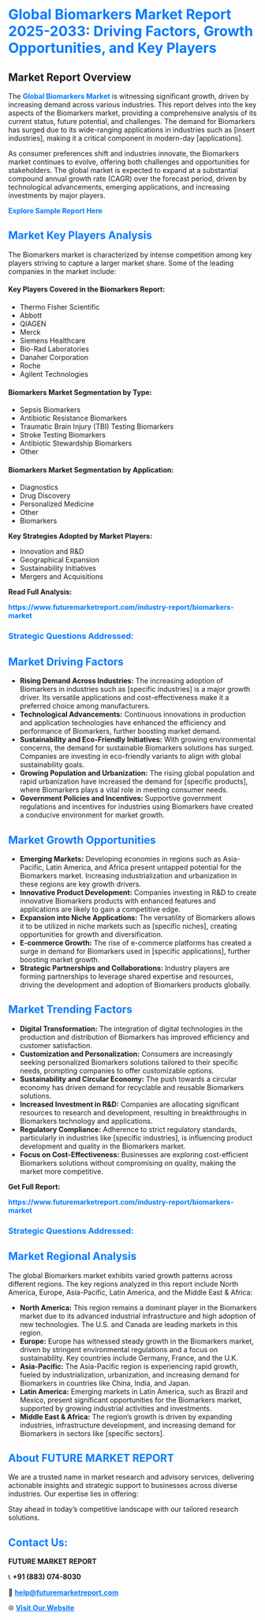 <h1 style="color: #007BFF;">Global Biomarkers Market Report 2025-2033: Driving Factors, Growth Opportunities, and Key Players</h1>

<section id="overview">
<h2>Market Report Overview</h2>
<p>The <a href="https://www.futuremarketreport.com/industry-report/biomarkers-market" style="color: #007BFF; text-decoration: none;"><strong>Global Biomarkers Market</strong></a> is witnessing significant growth, driven by increasing demand across various industries. This report delves into the key aspects of the Biomarkers market, providing a comprehensive analysis of its current status, future potential, and challenges. The demand for Biomarkers has surged due to its wide-ranging applications in industries such as [insert industries], making it a critical component in modern-day [applications].</p>
<p>As consumer preferences shift and industries innovate, the Biomarkers market continues to evolve, offering both challenges and opportunities for stakeholders. The global market is expected to expand at a substantial compound annual growth rate (CAGR) over the forecast period, driven by technological advancements, emerging applications, and increasing investments by major players.</p>
</section>

<section id="overview">
<p><a href="https://www.futuremarketreport.com/request-sample/reportId=107521" style="color: #007BFF; text-decoration: none;"><strong>Explore Sample Report Here</strong></a></p>
</section>

<section id="key-players">
<h2 style="color: #007BFF;">Market Key Players Analysis</h2>
<p>The Biomarkers market is characterized by intense competition among key players striving to capture a larger market share. Some of the leading companies in the market include:</p>
<h4>Key Players Covered in the Biomarkers Report:</h4>
<ul><li>Thermo Fisher Scientific</li><li>Abbott</li><li>QIAGEN</li><li>Merck</li><li>Siemens Healthcare</li><li>Bio-Rad Laboratories</li><li>Danaher Corporation</li><li>Roche</li><li>Agilent Technologies</li></ul>
<h4>Biomarkers Market Segmentation by Type:</h4>
<ul><li>Sepsis Biomarkers</li><li>Antibiotic Resistance Biomarkers</li><li>Traumatic Brain Injury (TBI) Testing Biomarkers</li><li>Stroke Testing Biomarkers</li><li>Antibiotic Stewardship Biomarkers</li><li>Other</li></ul>

<h4>Biomarkers Market Segmentation by Application:</h4>
<ul><li>Diagnostics</li><li>Drug Discovery</li><li>Personalized Medicine</li><li>Other</li><li>Biomarkers</li></ul>
<p><strong>Key Strategies Adopted by Market Players:</strong></p>
<ul>
<li>Innovation and R&D</li>
<li>Geographical Expansion</li>
<li>Sustainability Initiatives</li>
<li>Mergers and Acquisitions</li>
</ul>
</section>

<section>
<p><strong>Read Full Analysis: </strong></p><a href="https://www.futuremarketreport.com/industry-report/biomarkers-market" style="color: #007BFF; text-decoration: none;"><strong>https://www.futuremarketreport.com/industry-report/biomarkers-market</strong></a>
<h3 style="color: #007BFF;">Strategic Questions Addressed:</h3>
</section>

<section id="driving-factors">
<h2 style="color: #007BFF;">Market Driving Factors</h2>
<ul>
<li><strong>Rising Demand Across Industries:</strong> The increasing adoption of Biomarkers in industries such as [specific industries] is a major growth driver. Its versatile applications and cost-effectiveness make it a preferred choice among manufacturers.</li>
<li><strong>Technological Advancements:</strong> Continuous innovations in production and application technologies have enhanced the efficiency and performance of Biomarkers, further boosting market demand.</li>
<li><strong>Sustainability and Eco-Friendly Initiatives:</strong> With growing environmental concerns, the demand for sustainable Biomarkers solutions has surged. Companies are investing in eco-friendly variants to align with global sustainability goals.</li>
<li><strong>Growing Population and Urbanization:</strong> The rising global population and rapid urbanization have increased the demand for [specific products], where Biomarkers plays a vital role in meeting consumer needs.</li>
<li><strong>Government Policies and Incentives:</strong> Supportive government regulations and incentives for industries using Biomarkers have created a conducive environment for market growth.</li>
</ul>
</section>

<section id="growth-opportunities">
<h2 style="color: #007BFF;">Market Growth Opportunities</h2>
<ul>
<li><strong>Emerging Markets:</strong> Developing economies in regions such as Asia-Pacific, Latin America, and Africa present untapped potential for the Biomarkers market. Increasing industrialization and urbanization in these regions are key growth drivers.</li>
<li><strong>Innovative Product Development:</strong> Companies investing in R&D to create innovative Biomarkers products with enhanced features and applications are likely to gain a competitive edge.</li>
<li><strong>Expansion into Niche Applications:</strong> The versatility of Biomarkers allows it to be utilized in niche markets such as [specific niches], creating opportunities for growth and diversification.</li>
<li><strong>E-commerce Growth:</strong> The rise of e-commerce platforms has created a surge in demand for Biomarkers used in [specific applications], further boosting market growth.</li>
<li><strong>Strategic Partnerships and Collaborations:</strong> Industry players are forming partnerships to leverage shared expertise and resources, driving the development and adoption of Biomarkers products globally.</li>
</ul>
</section>

<section id="trending-factors">
<h2 style="color: #007BFF;">Market Trending Factors</h2>
<ul>
<li><strong>Digital Transformation:</strong> The integration of digital technologies in the production and distribution of Biomarkers has improved efficiency and customer satisfaction.</li>
<li><strong>Customization and Personalization:</strong> Consumers are increasingly seeking personalized Biomarkers solutions tailored to their specific needs, prompting companies to offer customizable options.</li>
<li><strong>Sustainability and Circular Economy:</strong> The push towards a circular economy has driven demand for recyclable and reusable Biomarkers solutions.</li>
<li><strong>Increased Investment in R&D:</strong> Companies are allocating significant resources to research and development, resulting in breakthroughs in Biomarkers technology and applications.</li>
<li><strong>Regulatory Compliance:</strong> Adherence to strict regulatory standards, particularly in industries like [specific industries], is influencing product development and quality in the Biomarkers market.</li>
<li><strong>Focus on Cost-Effectiveness:</strong> Businesses are exploring cost-efficient Biomarkers solutions without compromising on quality, making the market more competitive.</li>
</ul>
</section>

<section>
<p><strong>Get Full Report: </strong></p><a href="https://www.futuremarketreport.com/industry-report/biomarkers-market" style="color: #007BFF; text-decoration: none;"><strong>https://www.futuremarketreport.com/industry-report/biomarkers-market</strong></a>
<h3 style="color: #007BFF;">Strategic Questions Addressed:</h3>
</section>


<section id="regional-analysis">
<h2 style="color: #007BFF;">Market Regional Analysis</h2>
<p>The global Biomarkers market exhibits varied growth patterns across different regions. The key regions analyzed in this report include North America, Europe, Asia-Pacific, Latin America, and the Middle East & Africa:</p>
<ul>
<li><strong>North America:</strong> This region remains a dominant player in the Biomarkers market due to its advanced industrial infrastructure and high adoption of new technologies. The U.S. and Canada are leading markets in this region.</li>
<li><strong>Europe:</strong> Europe has witnessed steady growth in the Biomarkers market, driven by stringent environmental regulations and a focus on sustainability. Key countries include Germany, France, and the U.K.</li>
<li><strong>Asia-Pacific:</strong> The Asia-Pacific region is experiencing rapid growth, fueled by industrialization, urbanization, and increasing demand for Biomarkers in countries like China, India, and Japan.</li>
<li><strong>Latin America:</strong> Emerging markets in Latin America, such as Brazil and Mexico, present significant opportunities for the Biomarkers market, supported by growing industrial activities and investments.</li>
<li><strong>Middle East & Africa:</strong> The region’s growth is driven by expanding industries, infrastructure development, and increasing demand for Biomarkers in sectors like [specific sectors].</li>
</ul>
</section>

<footer>
<h2 style="color: #007BFF;">About FUTURE MARKET REPORT</h2>
<p>We are a trusted name in market research and advisory services, delivering actionable insights and strategic support to businesses across diverse industries. Our expertise lies in offering:</p>

<p>Stay ahead in today’s competitive landscape with our tailored research solutions.</p>

<h2 style="color: #007BFF;">Contact Us:</h2>
<p><strong>FUTURE MARKET REPORT</strong></p>
<p>📞 <strong>+91 (883) 074-8030</strong></p>
<p>📧 <strong><a href="mailto:help@futuremarketreport.com" style="color: #007BFF;">help@futuremarketreport.com</a></strong></p>
<p>🌐 <strong><a href="https://www.futuremarketreport.com/" style="color: #007BFF;">Visit Our Website</a></strong></p>
</footer>